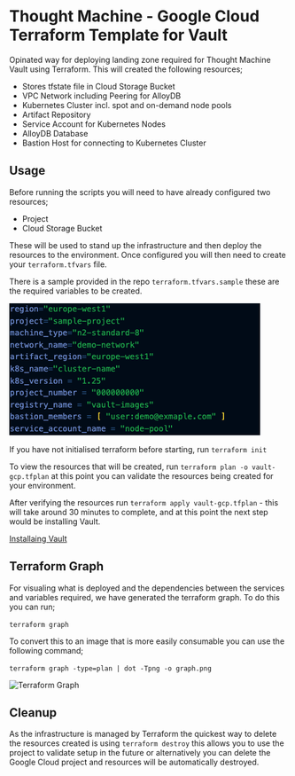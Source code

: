 # Thought Machine - Google Cloud Terraform Template for Vault

Opinated way for deploying landing zone required for Thought Machine Vault using Terraform. This will created the following resources;

- Stores tfstate file in Cloud Storage Bucket
- VPC Network including Peering for AlloyDB
- Kubernetes Cluster incl. spot and on-demand node pools
- Artifact Repository
- Service Account for Kubernetes Nodes
- AlloyDB Database
- Bastion Host for connecting to Kubernetes Cluster

## Usage

Before running the scripts you will need to have already configured two resources;

- Project
- Cloud Storage Bucket

These will be used to stand up the infrastructure and then deploy the resources to the environment. Once configured you will then need to create your `terraform.tfvars` file.

There is a sample provided in the repo `terraform.tfvars.sample` these are the required variables to be created.

![Terraform Variables](variables.png)

If you have not initialised terraform before starting, run `terraform init`

To view the resources that will be created, run `terraform plan -o vault-gcp.tfplan` at this point you can validate the resources being created for your environment.

After verifying the resources run `terraform apply vault-gcp.tfplan` - this will take around 30 minutes to complete, and at this point the next step would be installing Vault.

[Installaing Vault](https://docs.thoughtmachine.net/vault-core/5-0/EN/environment_and_installation/infrastructure_docs/infrastructure_and_installation_guides/getting_started_with_vault_core/#full_release_document_list-vault_release_notes)

## Terraform Graph

For visualing what is deployed and the dependencies between the services and variables required, we have generated the terraform graph. To do this you can run;

`terraform graph`

To convert this to an image that is more easily consumable you can use the following command;

`terraform graph -type=plan | dot -Tpng -o graph.png`

![Terraform Graph](graph.png)

## Cleanup

As the infrastructure is managed by Terraform the quickest way to delete the resources created is using `terraform destroy` this allows you to use the project to validate setup in the future or alternatively you can delete the Google Cloud project and resources will be automatically destroyed.
